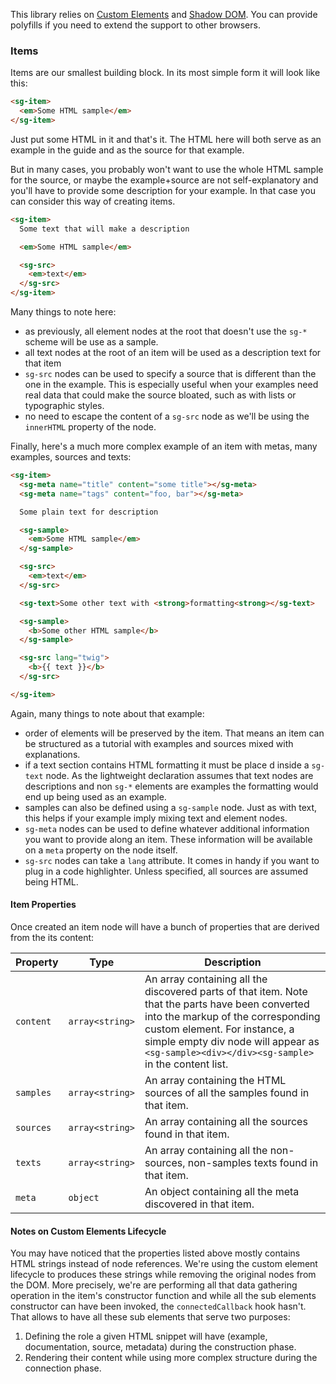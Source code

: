 
This library relies on [Custom Elements](https://www.caniuse.com/#feat=custom-elementsv1) and [Shadow DOM](https://www.caniuse.com/#feat=shadowdomv1). You can provide polyfills if you need to extend the support to other browsers.

### Items

Items are our smallest building block. In its most simple form it will look like this:

```html
<sg-item>
  <em>Some HTML sample</em>
</sg-item>
```

Just put some HTML in it and that's it. The HTML here will both serve as an example in the guide and as the source for that example.

But in many cases, you probably won't want to use the whole HTML sample for the source, or maybe the example+source are not self-explanatory and you'll have to provide some description for your example. In that case you can consider this way of creating items.

```html
<sg-item>
  Some text that will make a description

  <em>Some HTML sample</em>

  <sg-src>
    <em>text</em>
  </sg-src>
</sg-item>
```

Many things to note here:
- as previously, all element nodes at the root that doesn't use the `sg-*` scheme will be use as a sample.
- all text nodes at the root of an item will be used as a description text for that item
- `sg-src` nodes can be used to specify a source that is different than the one in the example. This is especially useful when your examples need real data that could make the source bloated, such as with lists or typographic styles.
- no need to escape the content of a `sg-src` node as we'll be using the `innerHTML` property of the node.

Finally, here's a much more complex example of an item with metas, many examples, sources and texts:

```html
<sg-item>
  <sg-meta name="title" content="some title"></sg-meta>
  <sg-meta name="tags" content="foo, bar"></sg-meta>

  Some plain text for description

  <sg-sample>
    <em>Some HTML sample</em>
  </sg-sample>

  <sg-src>
    <em>text</em>
  </sg-src>

  <sg-text>Some other text with <strong>formatting<strong></sg-text>

  <sg-sample>
    <b>Some other HTML sample</b>
  </sg-sample>

  <sg-src lang="twig">
    <b>{{ text }}</b>
  </sg-src>

</sg-item>
```

Again, many things to note about that example:
- order of elements will be preserved by the item. That means an item can be structured as a tutorial with examples and sources mixed with explanations.
- if a text section contains HTML formatting it must be place
d inside a `sg-text` node. As the lightweight declaration assumes that text nodes are descriptions and non `sg-*` elements are examples the formatting would end up being used as an example.
- samples can also be defined using a `sg-sample` node. Just as with text, this helps if your example imply mixing text and element nodes.
- `sg-meta` nodes can be used to define whatever additional information you want to provide along an item. These information will be available on a `meta` property on the node itself.
- `sg-src` nodes can take a `lang` attribute. It comes in handy if you want to plug in a code highlighter. Unless specified, all sources are assumed being HTML.

#### Item Properties

Once created an item node will have a bunch of properties that are derived from the its content:

|Property|Type|Description|
|---|---|---|
|`content`|`array<string>`|An array containing all the discovered parts of that item. Note that the parts have been converted into the markup of the corresponding custom element. For instance, a simple empty div node will appear as `<sg-sample><div></div><sg-sample>` in the content list.|
|`samples`|`array<string>`|An array containing the HTML sources of all the samples found in that item.|
|`sources`|`array<string>`|An array containing all the sources found in that item.|
|`texts`|`array<string>`|An array containing all the non-sources, non-samples texts found in that item.|
|`meta`|`object`|An object containing all the meta discovered in that item.|

#### Notes on Custom Elements Lifecycle

You may have noticed that the properties listed above mostly contains HTML strings instead of node references. We're using the custom element lifecycle to produces these strings while removing the original nodes from the DOM.
More precisely, we're are performing all that data gathering operation in the item's constructor function and while all the sub elements constructor can have been invoked, the `connectedCallback` hook hasn't.
That allows to have all these sub elements that serve two purposes:
1. Defining the role a given HTML snippet will have (example, documentation, source, metadata) during the construction phase.
2. Rendering their content while using more complex structure during the connection phase.
